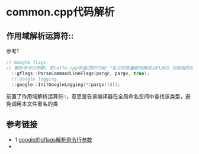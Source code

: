 # common.cpp代码解析
## 作用域解析运算符::
参考1
```c++
// Google flags.
// 解析命令行参数，把caffe.cpp中通过DEFINE_*定义的变量都转换成以FLAGS_为前缀的命令行参数
  ::gflags::ParseCommandLineFlags(pargc, pargv, true); 
  // Google logging.
  ::google::InitGoogleLogging(*(pargv)[0]);
```
前置了作用域解析运算符::，意思是告诉编译器在全局命名空间中查找该类型，避免调用本文件重名的类


## 参考链接
* 1 [google的gflags解析命令行参数](https://blog.csdn.net/zhouyusong_bupt/article/details/51576612)
* 